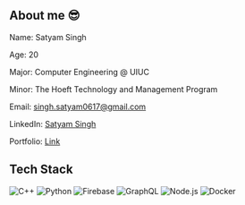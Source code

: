 ## About me 😎

<!--
**SatyamS17/SatyamS17** is a ✨ _special_ ✨ repository because its `README.md` (this file) appears on your GitHub profile.

Here are some ideas to get you started:

- 🔭 I’m currently working on ...
- 🌱 I’m currently learning ...
- 👯 I’m looking to collaborate on ...
- 🤔 I’m looking for help with ...
- 💬 Ask me about ...
- 📫 How to reach me: ...
- 😄 Pronouns: ...
- ⚡ Fun fact: ...
-->
Name: Satyam Singh

Age: 20

Major: Computer Engineering @ UIUC

Minor: The Hoeft Technology and Management Program


Email: singh.satyam0617@gmail.com

LinkedIn: [Satyam Singh](https://www.linkedin.com/in/satyamsingh7/)

Portfolio: [Link](https://singhsatyam.com/)

## Tech Stack
![C++](https://img.shields.io/badge/C++-%2300599C.svg?style=flat&logo=c%2B%2B&logoColor=white)
![Python](https://img.shields.io/badge/Python-3776AB?style=flat&logo=python&logoColor=white)
![Firebase](https://img.shields.io/badge/Firebase-FFCA28?style=flat&logo=firebase&logoColor=white)
![GraphQL](https://img.shields.io/badge/GraphQL-E10098?style=flat&logo=graphql&logoColor=white)
![Node.js](https://img.shields.io/badge/Node.js-339933?style=flat&logo=node.js&logoColor=white)
![Docker](https://img.shields.io/badge/Docker-2496ED?style=flat&logo=docker&logoColor=white)
